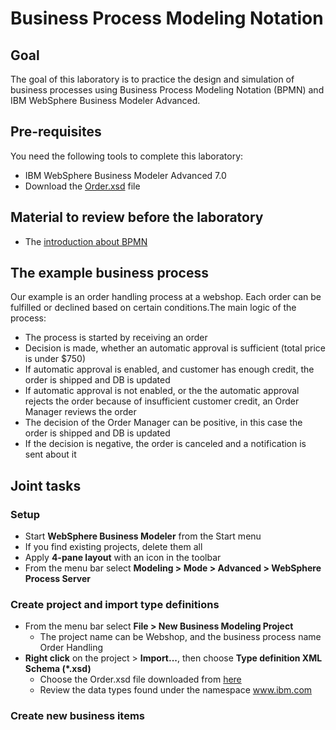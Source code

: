 # Business Process Modeling Notation

## Goal

The goal of this laboratory is to practice the design and simulation of business processes using Business Process Modeling Notation (BPMN) and IBM WebSphere Business Modeler Advanced.

## Pre-requisites

You need the following tools to complete this laboratory:

- IBM WebSphere Business Modeler Advanced 7.0
- Download the [Order.xsd](../blob/master/files/Order.xsd) file

## Material to review before the laboratory

- The [introduction about BPMN](../blob/master/files/01-BPMN.pdf)

## The example business process

Our example is an order handling process at a webshop. Each order can be fulfilled or declined based on certain conditions.The main logic of the process:

- The process is started by receiving an order
- Decision is made, whether an automatic approval is sufficient (total price is under $750)
- If automatic approval is enabled, and customer has enough credit, the order is shipped and DB is updated
- If automatic approval is not enabled, or the the automatic approval rejects the order because of insufficient customer credit, an Order Manager reviews the order
- The decision of the Order Manager can be positive, in this case the order is shipped and DB is updated
- If the decision is negative, the order is canceled and a notification is sent about it

## Joint tasks

### Setup

- Start **WebSphere Business Modeler** from the Start menu
- If you find existing projects, delete them all
- Apply **4-pane layout** with an icon in the toolbar
- From the menu bar select **Modeling > Mode > Advanced > WebSphere Process Server**

### Create project and import type definitions

- From the menu bar select **File > New Business Modeling Project**
  - The project name can be Webshop, and the business process name Order Handling
- **Right click** on the project > **Import...**, then choose **Type definition XML Schema (*.xsd)**
  - Choose the Order.xsd file downloaded from [here](../blob/master/files/Order.xsd)
  - Review the data types found under the namespace www.ibm.com

### Create new business items

  